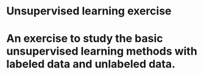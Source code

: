 # Unsupervised learning exercise

# An exercise to study the basic unsupervised learning methods with labeled data and unlabeled data.

